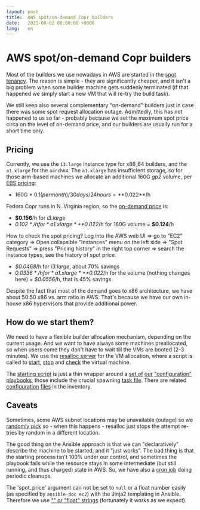 ```yaml
---
layout: post
title:  AWS spot/on-demand Copr builders
date:   2021-08-02 00:00:00 +0000
lang:   en
---
```


AWS spot/on-demand Copr builders
================================

Most of the builders we use nowadays in AWS are started in the [spot
tenancy][spot].  The reason is simple - they are significantly cheaper, and it isn't a
big problem when some builder machine gets suddenly terminated (if that happened
we simply start a new VM that will re-try the build task).

We still keep also several complementary "on-demand" builders just in case there
was some spot request allocation outage.  Admittedly, this has not happened to us
so far - probably because we set the maximum spot price circa on the level of
on-demand price, and our builders are usually run for a short time only.


Pricing
-------

Currently, we use the `i3.large` instance type for x86\_64 builders, and
the `a1.xlarge` for the `aarch64`.  The `a1.xlarge` has insufficient storage, so
for those arm-based machines we allocate an additional 160G *gp2* volume, per [EBS
pricing][ebs-pricing]:

- 160G * $0.1 (per month) / 30 days / 24 hours = **$0.022**/h

Fedora Copr runs in N. Virginia region, so the [on-demand price][cost] is:

- **$0.156**/h for *i3.large*
- *$0.102*/h for *a1.xlarge* + *$0.022*/h for 160G volume = **$0.124**/h

How to check the spot pricing?  Log into the AWS web UI => go to "EC2" category
=> Open collapsible "Instances" menu on the left side => "Spot Requests" =>
press "Pricing history" in the right top corner => search the instance types,
see the history of spot price.

- *$0.0468*/h for *i3.large*, about 70% savings
- *$0.0336*/h for *a1.xlarge* + *$0.022*/h for the volume (nothing changes
  here) = *$0.0556*/h, that is 45% savings

Despite the fact that most of the demand goes to x86 architecture, we have about
50:50 x86 vs. arm ratio in AWS.  That's because we have our own in-house
x86 hypervisors that provide additional power.


How do we start them?
---------------------

We need to have a flexible builder allocation mechanism, depending on the
current usage.  And we want to have always some machines preallocated, so when
users come they don't have to wait till the VMs are booted (2-3 minutes).  We
use the [resalloc server][resalloc] for the VM allocation, where a script is
called to [start][start-script], [stop][stop-script] and [check][check-script]
the virtual machine.

The [starting script][start-script] is just a thin wrapper around a [set
of][playbook-1] [our][playbook-2] ["configuration"][playbook-3]
[playbooks][playbook-4], those include the crucial spawning [task
file][task-file].  There are related [configuration][config] [files][config-2]
in the inventory.


Caveats
-------

Sometimes, some AWS subnet locations may be unavailable (outage) so we [randomly
pick][choosing-subnet] so - when this happens - resalloc just stops the attempt
re-tries by random in a different location.

The good thing on the Ansible approach is that we can "declaratively" describe
the machine to be started, and it "just works".  The bad thing is that the
starting process isn't 100% under our control, and sometimes the playbook fails
while the resource stays in some intermediate (but still running, and thus
charged) state in AWS.  So, we have also a [cron job][cron] doing periodic
cleanups.

The 'spot\_price' argument can not be set to `null` or a float number easily (as
specified by `ansible-doc ec2`) with the Jinja2 templating in Ansible.
Therefore we use ["" or "float" strings][strings] (fortunately it works as we
expect).

[ebs-pricing]: https://aws.amazon.com/ebs/pricing/
[cost]: https://instances.vantage.sh/
[resalloc]: https://github.com/praiskup/resalloc/blob/main/config/pools.yaml
[start-script]: https://pagure.io/fedora-infra/ansible/blob/25dd4678194c08228ed96c977b402892c402343b//f/roles/copr/backend/templates/resalloc/vm-aws-new
[stop-script]: https://pagure.io/fedora-infra/ansible/blob/25dd4678194c08228ed96c977b402892c402343b//f/roles/copr/backend/templates/resalloc/vm-aws-delete
[check-script]: https://pagure.io/fedora-infra/ansible/blob/25dd4678194c08228ed96c977b402892c402343b//f/roles/copr/backend/templates/resalloc/vm-check
[playbook-1]: https://pagure.io/fedora-infra/ansible/blob/25dd4678194c08228ed96c977b402892c402343b//f/roles/copr/backend/files/provision/builderpb-aws-x86_64.yml
[playbook-2]: https://pagure.io/fedora-infra/ansible/blob/25dd4678194c08228ed96c977b402892c402343b//f/roles/copr/backend/files/provision/builderpb-aws-aarch64.yml
[playbook-3]: https://pagure.io/fedora-infra/ansible/blob/25dd4678194c08228ed96c977b402892c402343b//f/roles/copr/backend/files/provision/builderpb-aws-spot-x86_64.yml
[playbook-4]: https://pagure.io/fedora-infra/ansible/blob/25dd4678194c08228ed96c977b402892c402343b//f/roles/copr/backend/files/provision/builderpb-aws-spot-aarch64.yml
[task-file]: https://pagure.io/fedora-infra/ansible/blob/25dd4678194c08228ed96c977b402892c402343b//f/roles/copr/backend/files/provision/spinup_aws_task.yml
[config]: https://pagure.io/fedora-infra/ansible/blob/25dd4678194c08228ed96c977b402892c402343b/f/inventory/group_vars/copr_aws#_56-62
[config-2]: https://pagure.io/fedora-infra/ansible/blob/25dd4678194c08228ed96c977b402892c402343b/f/roles/copr/backend/templates/provision/aws_cloud_vars.yml
[choosing-subnet]: https://pagure.io/fedora-infra/ansible/blob/25dd4678194c08228ed96c977b402892c402343b/f/roles/copr/backend/files/provision/spinup_aws_task.yml#_6
[cron]: https://pagure.io/fedora-infra/ansible/blob/25dd4678194c08228ed96c977b402892c402343b/f/roles/copr/backend/files/cleanup-vms-aws-resalloc
[strings]: https://pagure.io/fedora-infra/ansible/blob/25dd4678194c08228ed96c977b402892c402343b/f/roles/copr/backend/files/provision/spinup_aws_task.yml#_28
[spot]: https://docs.aws.amazon.com/AWSEC2/latest/UserGuide/using-spot-instances.html

